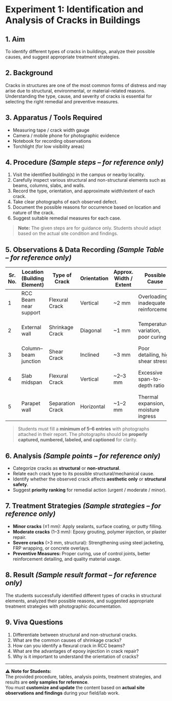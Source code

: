 # Experiment 1: Identification and Analysis of Cracks in Buildings

## 1. Aim
To identify different types of cracks in buildings, analyze their possible causes, and suggest appropriate treatment strategies.

## 2. Background
Cracks in structures are one of the most common forms of distress and may arise due to structural, environmental, or material-related reasons.  
Understanding the type, cause, and severity of cracks is essential for selecting the right remedial and preventive measures.

## 3. Apparatus / Tools Required
- Measuring tape / crack width gauge  
- Camera / mobile phone for photographic evidence  
- Notebook for recording observations  
- Torchlight (for low visibility areas)  

## 4. Procedure *(Sample steps – for reference only)*
1. Visit the identified building(s) in the campus or nearby locality.  
2. Carefully inspect various structural and non-structural elements such as beams, columns, slabs, and walls.  
3. Record the type, orientation, and approximate width/extent of each crack.  
4. Take clear photographs of each observed defect.  
5. Document the possible reasons for occurrence based on location and nature of the crack.  
6. Suggest suitable remedial measures for each case.  

> **Note:** The given steps are for guidance only. Students should adapt based on the actual site condition and findings.

## 5. Observations & Data Recording *(Sample Table – for reference only)*

| Sr. No. | Location (Building Element) | Type of Crack   | Orientation | Approx. Width / Extent | Possible Cause | Suggested Remedy |
|---------|-----------------------------|-----------------|-------------|-------------------------|----------------|------------------|
| 1       | RCC Beam near support       | Flexural Crack  | Vertical    | ~2 mm                  | Overloading, inadequate reinforcement | Epoxy grouting, load reduction, strengthening |
| 2       | External wall               | Shrinkage Crack | Diagonal    | ~1 mm                  | Temperature variation, poor curing | Sealant application, improved curing |
| 3       | Column–beam junction        | Shear Crack     | Inclined    | ~3 mm                  | Poor detailing, high shear stress | Jacketing, additional stirrups |
| 4       | Slab midspan                | Flexural Crack  | Vertical    | ~2–3 mm                | Excessive span-to-depth ratio | FRP wrapping, overlay concrete |
| 5       | Parapet wall                | Separation Crack| Horizontal  | ~1–2 mm                | Thermal expansion, moisture ingress | Water-proofing, expansion joint sealing |

> Students must fill a **minimum of 5–6 entries** with photographs attached in their report. The photographs should be **properly captured, numbered, labeled, and captioned** for clarity.

## 6. Analysis *(Sample points – for reference only)*
- Categorize cracks as **structural** or **non-structural**.  
- Relate each crack type to its possible structural/mechanical cause.  
- Identify whether the observed crack affects **aesthetic only** or **structural safety**.  
- Suggest **priority ranking** for remedial action (urgent / moderate / minor).  

## 7. Treatment Strategies *(Sample strategies – for reference only)*
- **Minor cracks** (≤1 mm): Apply sealants, surface coating, or putty filling.  
- **Moderate cracks** (1–3 mm): Epoxy grouting, polymer injection, or plaster repair.  
- **Severe cracks** (>3 mm, structural): Strengthening using steel jacketing, FRP wrapping, or concrete overlays.  
- **Preventive Measures:** Proper curing, use of control joints, better reinforcement detailing, and quality material usage.  

## 8. Result *(Sample result format – for reference only)*
The students successfully identified different types of cracks in structural elements, analyzed their possible reasons, and suggested appropriate treatment strategies with photographic documentation.

## 9. Viva Questions
1. Differentiate between structural and non-structural cracks.  
2. What are the common causes of shrinkage cracks?  
3. How can you identify a flexural crack in RCC beams?  
4. What are the advantages of epoxy injection in crack repair?  
5. Why is it important to understand the orientation of cracks?  

---

⚠️ **Note for Students:**  
The provided procedure, tables, analysis points, treatment strategies, and results are **only samples for reference**.  
You must **customize and update** the content based on **actual site observations and findings** during your field/lab work.

